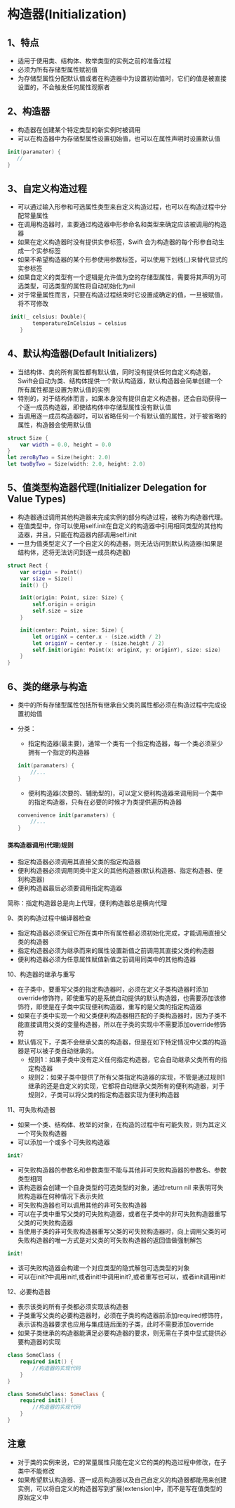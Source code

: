 # 构造器(Initialization)

## 1、特点

* 适用于使用类、结构体、枚举类型的实例之前的准备过程
* 必须为所有存储型属性赋初值
* 为存储型属性分配默认值或者在构造器中为设置初始值时，它们的值是被直接设置的，不会触发任何属性观察者

## 2、构造器

* 构造器在创建某个特定类型的新实例时被调用
* 可以在构造器中为存储型属性设置初始值，也可以在属性声明时设置默认值

```swift
init(paramater) {
   // 
}
```
## 3、自定义构造过程

* 可以通过输入形参和可选属性类型来自定义构造过程，也可以在构造过程中分配常量属性
* 在调用构造器时，主要通过构造器中形参命名和类型来确定应该被调用的构造器
* 如果在定义构造器时没有提供实参标签，Swift 会为构造器的每个形参自动生成一个实参标签
* 如果不希望构造器的某个形参使用参数标签，可以使用下划线(_)来替代显式的实参标签
* 如果自定义的类型有一个逻辑是允许值为空的存储型属性，需要将其声明为可选类型，可选类型的属性将自动初始化为nil
* 对于常量属性而言，只要在构造过程结束时它设置成确定的值，一旦被赋值，将不可修改

```swift
 init(_ celsius: Double){
        temperatureInCelsius = celsius
    }
```

## 4、默认构造器(Default Initializers)

* 当结构体、类的所有属性都有默认值，同时没有提供任何自定义构造器，Swift会自动为类、结构体提供一个默认构造器，默认构造器会简单创建一个所有属性都是设置为默认值的实例
* 特别的，对于结构体而言，如果本身没有提供自定义构造器，还会自动获得一个逐一成员构造器，即使结构体中存储型属性没有默认值
* 当调用逐一成员构造器时，可以省略任何一个有默认值的属性，对于被省略的属性，构造器会使用默认值

```swift
struct Size {
    var width = 0.0, height = 0.0
}
let zeroByTwo = Size(height: 2.0)
let twoByTwo = Size(width: 2.0, height: 2.0)
```

## 5、值类型构造器代理(Initializer Delegation for Value Types)

* 构造器通过调用其他构造器来完成实例的部分构造过程，被称为构造器代理。
* 在值类型中，你可以使用self.init在自定义的构造器中引用相同类型的其他构造器，并且，只能在构造器内部调用self.init
* 一旦为值类型定义了一个自定义的构造器，则无法访问到默认构造器(如果是结构体，还将无法访问到逐一成员构造器)

```swift
struct Rect {
    var origin = Point()
    var size = Size()
    init() {}

    init(origin: Point, size: Size) {
        self.origin = origin
        self.size = size
    }

    init(center: Point, size: Size) {
        let originX = center.x - (size.width / 2)
        let originY = center.y - (size.height / 2)
        self.init(origin: Point(x: originX, y: originY), size: size)
    }
}
```

## 6、类的继承与构造

* 类中的所有存储型属性包括所有继承自父类的属性都必须在构造过程中完成设置初始值
* 分类：
    * 指定构造器(最主要)，通常一个类有一个指定构造器，每一个类必须至少拥有一个指定的构造器
    
    ```swift
    init(paramaters) {
        //...
    }
    ```
    
    * 便利构造器(次要的、辅助型的)，可以定义便利构造器来调用同一个类中的指定构造器，只有在必要的时候才为类提供遍历构造器
    
    ```swift
    convenivence init(paramaters) {
        //...
    }
    ```
    
#### 类构造器调用(代理)规则

* 指定构造器必须调用其直接父类的指定构造器
* 便利构造器必须调用同类中定义的其他构造器(默认构造器、指定构造器、便利构造器)
* 便利构造器最后必须要调用指定构造器

简称：指定构造器总是向上代理，便利构造器总是横向代理

9、类的构造过程中编译器检查

* 指定构造器必须保证它所在类中所有属性都必须初始化完成，才能调用直接父类的构造器
* 指定构造器必须为继承而来的属性设置新值之前调用其直接父类的构造器
* 便利构造器必须为任意属性赋值新值之前调用同类中的其他构造器

10、构造器的继承与重写

* 在子类中，要重写父类的指定构造器时，必须在定义子类构造器时添加override修饰符，即使重写的是系统自动提供的默认构造器，也需要添加该修饰符，即使是在子类中实现便利构造器，重写的是父类的指定构造器
* 如果在子类中实现一个和父类便利构造器相匹配的子类构造器时，因为子类不能直接调用父类的变量构造器，所以在子类的实现中不需要添加override修饰符
* 默认情况下，子类不会继承父类的构造器，但是在如下特定情况中父类的构造器是可以被子类自动继承的。
    * 规则1：如果子类中没有定义任何指定构造器，它会自动继承父类所有的指定构造器
    * 规则2：如果子类中提供了所有父类指定构造器的实现，不管是通过规则1继承的还是自定义的实现，它都将自动继承父类所有的便利构造器，对于规则2，子类可以将父类的指定构造器实现为便利构造器

11、可失败构造器

* 如果一个类、结构体、枚举的对象，在构造的过程中有可能失败，则为其定义一个可失败构造器
* 可以添加一个或多个可失败构造器

```swift
init?
```

* 可失败构造器的参数名和参数类型不能与其他非可失败构造器的参数名、参数类型相同
* 该构造器会创建一个自身类型的可选类型的对象，通过return nil 来表明可失败构造器在何种情况下表示失败
* 可失败构造器也可以调用其他的非可失败构造器
* 可以在子类中重写父类的可失败构造器，或者在子类中的非可失败构造器重写父类的可失败构造器
* 当使用子类的非可失败构造器重写父类的可失败构造器时，向上调用父类的可失败构造器的唯一方式是对父类的可失败构造器的返回值做强制解包

```swift
init!
```

* 该可失败构造器会构建一个对应类型的隐式解包可选类型的对象
* 可以在init?中调用init!,或者init!中调用init?,或者重写也可以，或者init调用init!

12、必要构造器

* 表示该类的所有子类都必须实现该构造器
* 子类重写父类的必要构造器时，必须在子类的构造器前添加required修饰符，表示该构造器要求也应用与集成链后面的子类，此时不需要添加override
* 如果子类继承的构造器能满足必要构造器的要求，则无需在子类中显式提供必要构造器的实现

```swift
class SomeClass {
    required init() {
        //构造器的实现代码
    }
}

class SomeSubClass: SomeClass {
    required init() {
        //构造器的实现代码
    }
}
```
## 注意

* 对于类的实例来说，它的常量属性只能在定义它的类的构造过程中修改，在子类中不能修改
* 如果希望默认构造器、逐一成员构造器以及自己自定义的构造器都能用来创建实例，可以将自定义的构造器写到扩展(extension)中，而不是写在值类型的原始定义中



